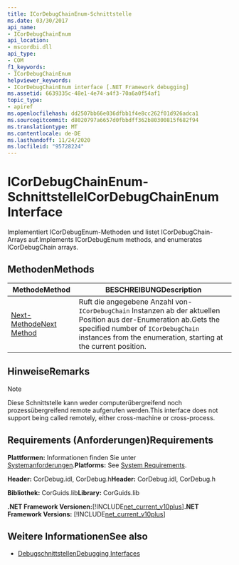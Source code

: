 ```yaml
---
title: ICorDebugChainEnum-Schnittstelle
ms.date: 03/30/2017
api_name:
- ICorDebugChainEnum
api_location:
- mscordbi.dll
api_type:
- COM
f1_keywords:
- ICorDebugChainEnum
helpviewer_keywords:
- ICorDebugChainEnum interface [.NET Framework debugging]
ms.assetid: 6639335c-48e1-4e74-a4f3-70a6a0f54af1
topic_type:
- apiref
ms.openlocfilehash: dd2507bb66e036dfbb1f4e8cc262f01d926adca1
ms.sourcegitcommit: d8020797a6657d0fbbdff362b80300815f682f94
ms.translationtype: MT
ms.contentlocale: de-DE
ms.lasthandoff: 11/24/2020
ms.locfileid: "95728224"
---
```

# <a name="icordebugchainenum-interface"></a><span data-ttu-id="2d0aa-102">ICorDebugChainEnum-Schnittstelle</span><span class="sxs-lookup"><span data-stu-id="2d0aa-102">ICorDebugChainEnum Interface</span></span>

<span data-ttu-id="2d0aa-103">Implementiert ICorDebugEnum-Methoden und listet ICorDebugChain-Arrays auf.</span><span class="sxs-lookup"><span data-stu-id="2d0aa-103">Implements ICorDebugEnum methods, and enumerates ICorDebugChain arrays.</span></span>  
  
## <a name="methods"></a><span data-ttu-id="2d0aa-104">Methoden</span><span class="sxs-lookup"><span data-stu-id="2d0aa-104">Methods</span></span>  
  
|<span data-ttu-id="2d0aa-105">Methode</span><span class="sxs-lookup"><span data-stu-id="2d0aa-105">Method</span></span>|<span data-ttu-id="2d0aa-106">BESCHREIBUNG</span><span class="sxs-lookup"><span data-stu-id="2d0aa-106">Description</span></span>|  
|------------|-----------------|  
|[<span data-ttu-id="2d0aa-107">Next-Methode</span><span class="sxs-lookup"><span data-stu-id="2d0aa-107">Next Method</span></span>](icordebugchainenum-next-method.md)|<span data-ttu-id="2d0aa-108">Ruft die angegebene Anzahl von- `ICorDebugChain` Instanzen ab der aktuellen Position aus der-Enumeration ab.</span><span class="sxs-lookup"><span data-stu-id="2d0aa-108">Gets the specified number of `ICorDebugChain` instances from the enumeration, starting at the current position.</span></span>|  
  
## <a name="remarks"></a><span data-ttu-id="2d0aa-109">Hinweise</span><span class="sxs-lookup"><span data-stu-id="2d0aa-109">Remarks</span></span>  
  
> [!NOTE]
> <span data-ttu-id="2d0aa-110">Diese Schnittstelle kann weder computerübergreifend noch prozessübergreifend remote aufgerufen werden.</span><span class="sxs-lookup"><span data-stu-id="2d0aa-110">This interface does not support being called remotely, either cross-machine or cross-process.</span></span>  
  
## <a name="requirements"></a><span data-ttu-id="2d0aa-111">Requirements (Anforderungen)</span><span class="sxs-lookup"><span data-stu-id="2d0aa-111">Requirements</span></span>  

 <span data-ttu-id="2d0aa-112">**Plattformen:** Informationen finden Sie unter [Systemanforderungen](../../get-started/system-requirements.md).</span><span class="sxs-lookup"><span data-stu-id="2d0aa-112">**Platforms:** See [System Requirements](../../get-started/system-requirements.md).</span></span>  
  
 <span data-ttu-id="2d0aa-113">**Header:** CorDebug.idl, CorDebug.h</span><span class="sxs-lookup"><span data-stu-id="2d0aa-113">**Header:** CorDebug.idl, CorDebug.h</span></span>  
  
 <span data-ttu-id="2d0aa-114">**Bibliothek:** CorGuids.lib</span><span class="sxs-lookup"><span data-stu-id="2d0aa-114">**Library:** CorGuids.lib</span></span>  
  
 <span data-ttu-id="2d0aa-115">**.NET Framework Versionen:**[!INCLUDE[net_current_v10plus](../../../../includes/net-current-v10plus-md.md)]</span><span class="sxs-lookup"><span data-stu-id="2d0aa-115">**.NET Framework Versions:** [!INCLUDE[net_current_v10plus](../../../../includes/net-current-v10plus-md.md)]</span></span>  
  
## <a name="see-also"></a><span data-ttu-id="2d0aa-116">Weitere Informationen</span><span class="sxs-lookup"><span data-stu-id="2d0aa-116">See also</span></span>

- [<span data-ttu-id="2d0aa-117">Debugschnittstellen</span><span class="sxs-lookup"><span data-stu-id="2d0aa-117">Debugging Interfaces</span></span>](debugging-interfaces.md)
